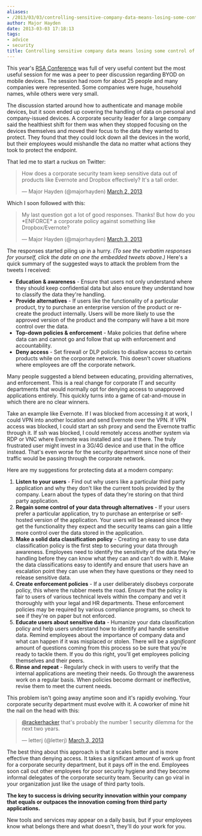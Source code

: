 ```yaml
---
aliases:
- /2013/03/03/controlling-sensitive-company-data-means-losing-some-control-of-it/
author: Major Hayden
date: 2013-03-03 17:18:13
tags:
- advice
- security
title: Controlling sensitive company data means losing some control of it
---
```


This year's [RSA Conference][1] was full of very useful content but the most useful session for me was a peer to peer discussion regarding BYOD on mobile devices. The session had room for about 25 people and many companies were represented. Some companies were huge, household names, while others were very small.

The discussion started around how to authenticate and manage mobile devices, but it soon ended up covering the handling of data on personal and company-issued devices. A corporate security leader for a large company said the healthiest shift for them was when they stopped focusing on the devices themselves and moved their focus to the data they wanted to protect. They found that they could lock down all the devices in the world, but their employees would mishandle the data no matter what actions they took to protect the endpoint.

That led me to start a ruckus on Twitter:

<blockquote class="twitter-tweet tw-align-center" width="500">
  <p>
    How does a corporate security team keep sensitive data out of products like Evernote and Dropbox effectively? It's a tall order.
  </p>

  <p>
    &mdash; Major Hayden (@majorhayden) <a href="https://twitter.com/majorhayden/statuses/307996527501119488">March 2, 2013</a>
  </p>
</blockquote>



Which I soon followed with this:

<blockquote class="twitter-tweet tw-align-center" width="500">
  <p>
    My last question got a lot of good responses. Thanks! But how do you *ENFORCE* a corporate policy against something like Dropbox/Evernote?
  </p>

  <p>
    &mdash; Major Hayden (@majorhayden) <a href="https://twitter.com/majorhayden/statuses/308045768265195521">March 3, 2013</a>
  </p>
</blockquote>



The responses started piling up in a hurry. _(To see the verbatim responses for yourself, click the date on one the embedded tweets above.)_ Here's a quick summary of the suggested ways to attack the problem from the tweets I received:

  * **Education & awareness** - Ensure that users not only understand where they should keep confidential data but also ensure they understand how to classify the data they're handling.
  * **Provide alternatives** - If users like the functionality of a particular product, try to purchase an enterprise version of the product or re-create the product internally. Users will be more likely to use the approved version of the product and the company will have a bit more control over the data.
  * **Top-down policies & enforcement** - Make policies that define where data can and cannot go and follow that up with enforcement and accountability.
  * **Deny access** - Set firewall or DLP policies to disallow access to certain products while on the corporate network. This doesn't cover situations where employees are off the corporate network.

Many people suggested a blend between educating, providing alternatives, and enforcement. This is a real change for corporate IT and security departments that would normally opt for denying access to unapproved applications entirely. This quickly turns into a game of cat-and-mouse in which there are no clear winners.

Take an example like Evernote. If I was blocked from accessing it at work, I could VPN into another location and send Evernote over the VPN. If VPN access was blocked, I could start an ssh proxy and send the Evernote traffic through it. If ssh was blocked, I could remotely access another system via RDP or VNC where Evernote was installed and use it there. The truly frustrated user might invest in a 3G/4G device and use that in the office instead. That's even worse for the security department since none of their traffic would be passing through the corporate network.

Here are my suggestions for protecting data at a modern company:

  1. **Listen to your users** - Find out why users like a particular third party application and why they don't like the current tools provided by the company. Learn about the types of data they're storing on that third party application.
  2. **Regain some control of your data through alternatives** - If your users prefer a particular application, try to purchase an enterprise or self-hosted version of the application. Your users will be pleased since they get the functionality they expect and the security teams can gain a little more control over the data stored in the application.
  3. **Make a solid data classification policy** - Creating an easy to use data classification policy is the first step to securing your data through awareness. Employees need to identify the sensitivity of the data they're handling before they can know what they can and can't do with it. Make the data classifications easy to identify and ensure that users have an escalation point they can use when they have questions or they need to release sensitive data.
  4. **Create enforcement policies** - If a user deliberately disobeys corporate policy, this where the rubber meets the road. Ensure that the policy is fair to users of various technical levels within the company and vet it thoroughly with your legal and HR departments. These enforcement policies may be required by various compliance programs, so check to see if they're on paper but not enforced.
  5. **Educate users about sensitive data** - Humanize your data classification policy and help users understand how to identify and handle sensitive data. Remind employees about the importance of company data and what can happen if it was misplaced or stolen. There will be a _significant_ amount of questions coming from this process so be sure that you're ready to tackle them. If you do this right, you'll get employees policing themselves and their peers.
  6. **Rinse and repeat** - Regularly check in with users to verify that the internal applications are meeting their needs. Go through the awareness work on a regular basis. When policies become dormant or ineffective, revise them to meet the current needs.

This problem isn't going away anytime soon and it's rapidly evolving. Your corporate security department must evolve with it. A coworker of mine hit the nail on the head with this:

<blockquote class="twitter-tweet tw-align-center" width="500">
  <p>
    <a href="https://twitter.com/rackerhacker">@rackerhacker</a> that's probably the number 1 security dilemma for the next two years.
  </p>

  <p>
    &mdash; letterj (@letterj) <a href="https://twitter.com/letterj/statuses/308040745527410688">March 3, 2013</a>
  </p>
</blockquote>



The best thing about this approach is that it scales better and is more effective than denying access. It takes a significant amount of work up front for a corporate security department, but it pays off in the end. Employees soon call out other employees for poor security hygiene and they become informal delegates of the corporate security team. Security can go viral in your organization just like the usage of third party tools.

**The key to success is driving security innovation within your company that equals or outpaces the innovation coming from third party applications.**

New tools and services may appear on a daily basis, but if your employees know what belongs there and what doesn't, they'll do your work for you.

 [1]: http://www.rsaconference.com/events/2013/usa/index.htm